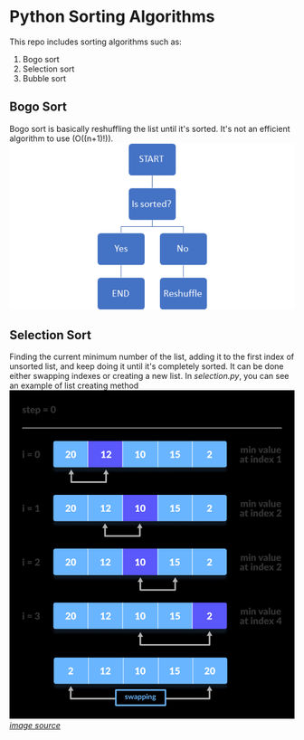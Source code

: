 # Python Sorting Algorithms #
This repo includes sorting algorithms such as:
1. Bogo sort
2. Selection sort
3. Bubble sort

## Bogo Sort
Bogo sort is basically reshuffling the list until it's sorted. It's not an efficient algorithm to use (O((n+1)!)).
![resim](images/bogo.png)

## Selection Sort
Finding the current minimum number of the list, adding it to the first index of unsorted list, and keep doing it until it's completely sorted. It can be done either swapping indexes or creating a new list. In *selection.py*, you can see an example of list creating method
![resim](images/selection.png)
[*image source*](https://www.programiz.com/dsa/selection-sort)